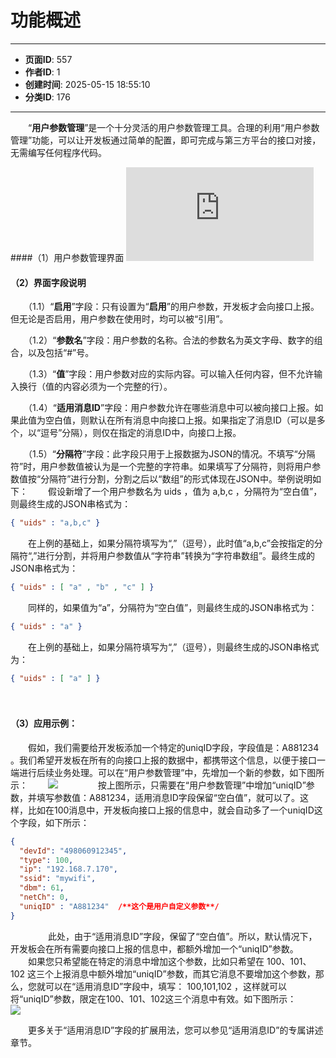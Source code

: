 # 功能概述

---
- **页面ID**: 557
- **作者ID**: 1
- **创建时间**: 2025-05-15 18:55:10
- **分类ID**: 176
---

　　“**用户参数管理**”是一个十分灵活的用户参数管理工具。合理的利用“用户参数管理”功能，可以让开发板通过简单的配置，即可完成与第三方平台的接口对接，无需编写任何程序代码。
　　


####（1）用户参数管理界面
![](https://www.lvyatech.com:37799/server/index.php?s=/api/attachment/visitFile&sign=d7c78624a241b05973a0e911818affac)
　　
#### （2）界面字段说明

　　（1.1）“**启用**”字段：只有设置为“**启用**”的用户参数，开发板才会向接口上报。但无论是否启用，用户参数在使用时，均可以被“引用”。

　　（1.2）“**参数名**”字段：用户参数的名称。合法的参数名为英文字母、数字的组合，以及包括“#”号。
  
　　（1.3）“**值**”字段：用户参数对应的实际内容。可以输入任何内容，但不允许输入换行（值的内容必须为一个完整的行）。
  
　　（1.4）“**适用消息ID**”字段：用户参数允许在哪些消息中可以被向接口上报。如果此值为空白值，则默认在所有消息中向接口上报。如果指定了消息ID（可以是多个，以“逗号”分隔），则仅在指定的消息ID中，向接口上报。
  
　　（1.5）“**分隔符**”字段：此字段只用于上报数据为JSON的情况。不填写“分隔符”时，用户参数值被认为是一个完整的字符串。如果填写了分隔符，则将用户参数值按“分隔符”进行分割，分割之后以“数组”的形式体现在JSON中。举例说明如下：
　　假设新增了一个用户参数名为 uids ，值为 a,b,c ，分隔符为“空白值”，则最终生成的JSON串格式为：
```json
{ "uids" : "a,b,c" }
```
　　在上例的基础上，如果分隔符填写为“,”（逗号），此时值“a,b,c”会按指定的分隔符“,”进行分割，并将用户参数值从“字符串”转换为“字符串数组”。最终生成的JSON串格式为：
```json
{ "uids" : [ "a" , "b" , "c" ] }
```
　　同样的，如果值为“a”，分隔符为“空白值”，则最终生成的JSON串格式为：
```json
{ "uids" : "a" }
```
　　在上例的基础上，如果分隔符填写为“,”（逗号），则最终生成的JSON串格式为：
```json
{ "uids" : [ "a" ] }
```
　　
#### （3）应用示例：
　　假如，我们需要给开发板添加一个特定的uniqID字段，字段值是：A881234 。我们希望开发板在所有的向接口上报的数据中，都携带这个信息，以便于接口一端进行后续业务处理。可以在“用户参数管理”中，先增加一个新的参数，如下图所示：
　　![](images/7b9db5ff_63d347b95c915.png)
　　
　　按上图所示，只需要在“用户参数管理”中增加“uniqID”参数，并填写参数值：A881234，适用消息ID字段保留“空白值”，就可以了。这样，比如在100消息中，开发板向接口上报的信息中，就会自动多了一个uniqID这个字段，如下所示：
```json
{
  "devId": "498060912345",
  "type": 100,
  "ip": "192.168.7.170",
  "ssid": "mywifi",
  "dbm": 61,
  "netCh": 0,
  "uniqID" : "A881234"  /**这个是用户自定义参数**/
}
```
　　
　　此处，由于“适用消息ID”字段，保留了“空白值”。所以，默认情况下，开发板会在所有需要向接口上报的信息中，都额外增加一个“uniqID”参数。
　　如果您只希望能在特定的消息中增加这个参数，比如只希望在 100、101、102 这三个上报消息中额外增加“uniqID”参数，而其它消息不要增加这个参数，那么，您就可以在“适用消息ID”字段中，填写： 100,101,102 ，这样就可以将“uniqID”参数，限定在100、101、102这三个消息中有效。如下图所示：
　　![](images/5b71b912_63d3497e3d1b3.png)
  
　　更多关于“适用消息ID”字段的扩展用法，您可以参见“适用消息ID”的专属讲述章节。

